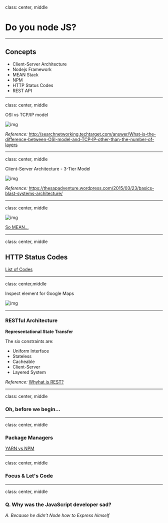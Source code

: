class: center, middle

# Do you node JS?

---

## Concepts

- Client-Server Architecture
- Nodejs Framework
- MEAN Stack
- NPM
- HTTP Status Codes
- REST API

---
class: center, middle

OSI vs TCP/IP model

![img](https://s-media-cache-ak0.pinimg.com/originals/b3/c7/80/b3c780ddd1f778dbe766fc7436cbd051.png)

*Reference:* http://searchnetworking.techtarget.com/answer/What-is-the-difference-between-OSI-model-and-TCP-IP-other-than-the-number-of-layers

---
class: center, middle

Client-Server Architecture - 3-Tier Model

![img](https://thesapadventure.files.wordpress.com/2015/03/3-tier.jpg)

*Reference:* https://thesapadventure.wordpress.com/2015/03/23/basics-blast-systems-architecture/

---
class: center, middle

![img](http://codecondo.com/wp-content/uploads/2015/08/7-Features-of-MEAN-Stack_785.png?478983)

[So MEAN...](http://codecondo.com/7-good-reasons-to-use-mean-stack-in-your-next-web-project/)

---
class: center, middle

## HTTP Status Codes

[List of Codes](http://www.restapitutorial.com/httpstatuscodes.html)

---
class: center,middle

Inspect element for Google Maps

![img](http://image.prntscr.com/image/df65c808b715481d8795889e6617d12f.png)

---
### RESTful Architecture

**Representational State Transfer**

The six constraints are: 

- Uniform Interface
- Stateless
- Cacheable
- Client-Server
- Layered System

*Reference:* [Whyhat is REST?](http://searchmicroservices.techtarget.com/definition/REST-representational-state-transfer)

---
class: center, middle

### Oh, before we begin...

---
class: center, middle

### Package Managers

[YARN vs NPM](https://www.sitepoint.com/yarn-vs-npm/)

---
class: center, middle

### Focus & Let's Code

---
class: center, middle

### Q. Why was the JavaScript developer sad? 
*A. Because he didn’t Node how to Express himself*